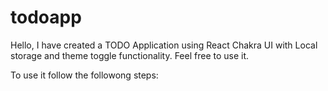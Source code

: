 # todoapp
Hello, I have created a TODO Application using React Chakra UI with Local storage and theme toggle functionality.
Feel free to use it.

To use it follow the followong steps:
